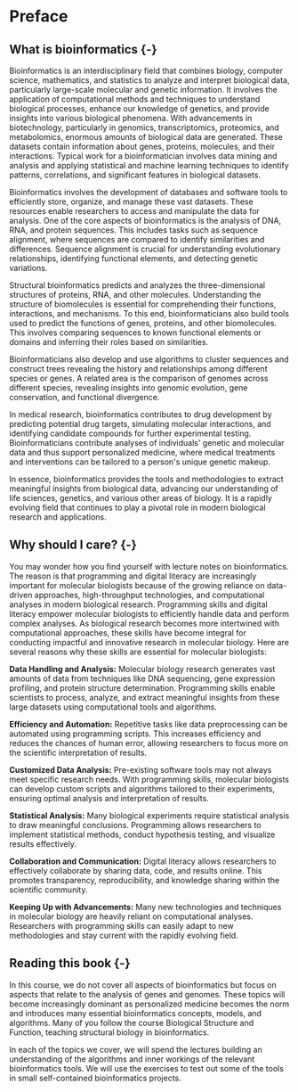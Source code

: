 # Preface

## What is bioinformatics {-}

Bioinformatics is an interdisciplinary field that combines biology, computer science, mathematics, and statistics to analyze and interpret biological data, particularly large-scale molecular and genetic information. It involves the application of computational methods and techniques to understand biological processes, enhance our knowledge of genetics, and provide insights into various biological phenomena. With advancements in biotechnology, particularly in genomics, transcriptomics, proteomics, and metabolomics, enormous amounts of biological data are generated. These datasets contain information about genes, proteins, molecules, and their interactions. Typical work for a bioinformatician involves data mining and analysis and applying statistical and machine learning techniques to identify patterns, correlations, and significant features in biological datasets. 

Bioinformatics involves the development of databases and software tools to efficiently store, organize, and manage these vast datasets. These resources enable researchers to access and manipulate the data for analysis. One of the core aspects of bioinformatics is the analysis of DNA, RNA, and protein sequences. This includes tasks such as sequence alignment, where sequences are compared to identify similarities and differences. Sequence alignment is crucial for understanding evolutionary relationships, identifying functional elements, and detecting genetic variations.

Structural bioinformatics predicts and analyzes the three-dimensional structures of proteins, RNA, and other molecules. Understanding the structure of biomolecules is essential for comprehending their functions, interactions, and mechanisms. To this end, bioinformaticians also build tools used to predict the functions of genes, proteins, and other biomolecules. This involves comparing sequences to known functional elements or domains and inferring their roles based on similarities. 

Bioinformaticians also develop and use algorithms to cluster sequences and construct trees revealing the history and relationships among different species or genes. A related area is the comparison of genomes across different species, revealing insights into genomic evolution, gene conservation, and functional divergence. 

In medical research, bioinformatics contributes to drug development by predicting potential drug targets, simulating molecular interactions, and identifying candidate compounds for further experimental testing. Bioinformaticians contribute analyses of individuals' genetic and molecular data and thus support personalized medicine, where medical treatments and interventions can be tailored to a person's unique genetic makeup.

In essence, bioinformatics provides the tools and methodologies to extract meaningful insights from biological data, advancing our understanding of life sciences, genetics, and various other areas of biology. It is a rapidly evolving field that continues to play a pivotal role in modern biological research and applications.

## Why should I care? {-}

You may wonder how you find yourself with lecture notes on bioinformatics. The reason is that programming and digital literacy are increasingly important for molecular biologists because of the growing reliance on data-driven approaches, high-throughput technologies, and computational analyses in modern biological research. Programming skills and digital literacy empower molecular biologists to efficiently handle data and perform complex analyses. As biological research becomes more intertwined with computational approaches, these skills have become integral for conducting impactful and innovative research in molecular biology. Here are several reasons why these skills are essential for molecular biologists:

**Data Handling and Analysis:** Molecular biology research generates vast amounts of data from techniques like DNA sequencing, gene expression profiling, and protein structure determination. Programming skills enable scientists to process, analyze, and extract meaningful insights from these large datasets using computational tools and algorithms.

**Efficiency and Automation:** Repetitive tasks like data preprocessing can be automated using programming scripts. This increases efficiency and reduces the chances of human error, allowing researchers to focus more on the scientific interpretation of results.

**Customized Data Analysis:** Pre-existing software tools may not always meet specific research needs. With programming skills, molecular biologists can develop custom scripts and algorithms tailored to their experiments, ensuring optimal analysis and interpretation of results.

**Statistical Analysis:** Many biological experiments require statistical analysis to draw meaningful conclusions. Programming allows researchers to implement statistical methods, conduct hypothesis testing, and visualize results effectively.

**Collaboration and Communication:** Digital literacy allows researchers to effectively collaborate by sharing data, code, and results online. This promotes transparency, reproducibility, and knowledge sharing within the scientific community.

**Keeping Up with Advancements:** Many new technologies and techniques in molecular biology are heavily reliant on computational analyses. Researchers with programming skills can easily adapt to new methodologies and stay current with the rapidly evolving field.

## Reading this book {-}

In this course, we do not cover all aspects of bioinformatics but focus on aspects that relate to the analysis of genes and genomes. These topics will become increasingly dominant as personalized medicine becomes the norm and introduces many essential bioinformatics concepts, models, and algorithms. Many of you follow the course Biological Structure and Function, teaching structural biology in bioinformatics. 

In each of the topics we cover, we will spend the lectures building an understanding of the algorithms and inner workings of the relevant bioinformatics tools. We will use the exercises to test out some of the tools in small self-contained bioinformatics projects.